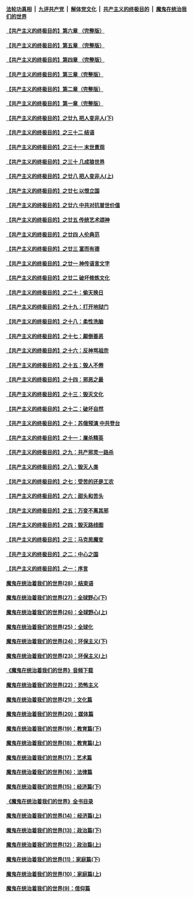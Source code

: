 ####  [法轮功真相](../../../../basic/blob/master/README.md?t=06130831) &nbsp;|&nbsp; [九评共产党](../../../../9ping.md/blob/master/README.md?t=06130831) &nbsp;|&nbsp; [解体党文化](../../../../jtdwh.md/blob/master/README.md?t=06130831)  &nbsp;|&nbsp; [共产主义的终极目的](../../../../gczydzjmd.md/blob/master/README.md?t=06130831) &nbsp;|&nbsp; [魔鬼在统治我们的世界](../../../../mgztzwmdsj.md/blob/master/README.md?t=06130831) 

#### [【共产主义的终极目的】第六章 （完整版）](../pages/nsc422/n11428913.md?t=06130831) 

#### [【共产主义的终极目的】第五章 （完整版）](../pages/nsc422/n11428912.md?t=06130831) 

#### [【共产主义的终极目的】第四章 （完整版）](../pages/nsc422/n11428907.md?t=06130831) 

#### [【共产主义的终极目的】第三章（完整版）](../pages/nsc422/n11428848.md?t=06130831) 

#### [【共产主义的终极目的】第二章（完整版）](../pages/nsc422/n11428831.md?t=06130831) 

#### [【共产主义的终极目的】第一章（完整版）](../pages/nsc422/n11417651.md?t=06130831) 

#### [【共产主义的终极目的】之廿九 把人变非人(下)](../pages/nsc422/n11344140.md?t=06130831) 

#### [【共产主义的终极目的】之三十二 结语](../pages/nsc422/n11360535.md?t=06130831) 

#### [【共产主义的终极目的】之三十一 末世景观](../pages/nsc422/n11351129.md?t=06130831) 

#### [【共产主义的终极目的】之三十 几成狼世界](../pages/nsc422/n11348280.md?t=06130831) 

#### [【共产主义的终极目的】之廿八 把人变非人(上)](../pages/nsc422/n11340492.md?t=06130831) 

#### [【共产主义的终极目的】之廿七 以恨立国](../pages/nsc422/n11336944.md?t=06130831) 

#### [【共产主义的终极目的】之廿六 中共对抗普世价值](../pages/nsc422/n11324785.md?t=06130831) 

#### [【共产主义的终极目的】之廿五 传统艺术颂神](../pages/nsc422/n11296396.md?t=06130831) 

#### [【共产主义的终极目的】之廿四 人伦典范](../pages/nsc422/n11296397.md?t=06130831) 

#### [【共产主义的终极目的】之廿三 富而有德](../pages/nsc422/n11283598.md?t=06130831) 

#### [【共产主义的终极目的】之廿一 神传语言文字](../pages/nsc422/n11263265.md?t=06130831) 

#### [【共产主义的终极目的】之廿二 破坏修炼文化](../pages/nsc422/n11245728.md?t=06130831) 

#### [【共产主义的终极目的】之二十：偷天换日](../pages/nsc422/n11238846.md?t=06130831) 

#### [【共产主义的终极目的】之十九：打开地狱门](../pages/nsc422/n11206376.md?t=06130831) 

#### [【共产主义的终极目的】之十八：柔性洗脑](../pages/nsc422/n11199994.md?t=06130831) 

#### [【共产主义的终极目的】之十七：颠倒善恶](../pages/nsc422/n11179782.md?t=06130831) 

#### [【共产主义的终极目的】之十六：反神骂祖宗](../pages/nsc422/n11166798.md?t=06130831) 

#### [【共产主义的终极目的】之十五：毁人不倦](../pages/nsc422/n11166792.md?t=06130831) 

#### [【共产主义的终极目的】之十四：邪恶之最](../pages/nsc422/n11150249.md?t=06130831) 

#### [【共产主义的终极目的】之十三：毁灭文化](../pages/nsc422/n11135227.md?t=06130831) 

#### [【共产主义的终极目的】之十二：破坏自然](../pages/nsc422/n11135214.md?t=06130831) 

#### [【共产主义的终极目的】之十：苏俄预演 中共登台](../pages/nsc422/n11118424.md?t=06130831) 

#### [【共产主义的终极目的】之十一：屠杀精英](../pages/nsc422/n11118442.md?t=06130831) 

#### [【共产主义的终极目的】之九：共产邪灵一路杀](../pages/nsc422/n11114139.md?t=06130831) 

#### [【共产主义的终极目的】之八：毁灭人类](../pages/nsc422/n11108503.md?t=06130831) 

#### [【共产主义的终极目的】之七：受苦的还是工农](../pages/nsc422/n11101809.md?t=06130831) 

#### [【共产主义的终极目的】之六：甜头和苦头](../pages/nsc422/n11096971.md?t=06130831) 

#### [【共产主义的终极目的】之五：万变不离其邪](../pages/nsc422/n11091285.md?t=06130831) 

#### [【共产主义的终极目的】之四：毁灭路线图](../pages/nsc422/n11086284.md?t=06130831) 

#### [【共产主义的终极目的】之三：马克思魔变](../pages/nsc422/n11061941.md?t=06130831) 

#### [【共产主义的终极目的】之二：中心之国](../pages/nsc422/n11047728.md?t=06130831) 

#### [【共产主义的终极目的】之一：序言](../pages/nsc422/n11086077.md?t=06130831) 

#### [魔鬼在统治着我们的世界(28)：结束语](../pages/nsc422/n10936246.md?t=06130831) 

#### [魔鬼在统治着我们的世界(27)：全球野心(下)](../pages/nsc422/n10928319.md?t=06130831) 

#### [魔鬼在统治着我们的世界(26)：全球野心(上)](../pages/nsc422/n10900318.md?t=06130831) 

#### [魔鬼在统治着我们的世界(25)：全球化](../pages/nsc422/n10788205.md?t=06130831) 

#### [魔鬼在统治着我们的世界(24)：环保主义(下)](../pages/nsc422/n10695307.md?t=06130831) 

#### [魔鬼在统治着我们的世界(23)：环保主义(上)](../pages/nsc422/n10688613.md?t=06130831) 

#### [《魔鬼在统治着我们的世界》音频下载](../pages/nsc422/n10635553.md?t=06130831) 

#### [魔鬼在统治着我们的世界(22)：恐怖主义](../pages/nsc422/n10614727.md?t=06130831) 

#### [魔鬼在统治着我们的世界(21)：文化篇](../pages/nsc422/n10597706.md?t=06130831) 

#### [魔鬼在统治着我们的世界(20)：媒体篇](../pages/nsc422/n10586579.md?t=06130831) 

#### [魔鬼在统治着我们的世界(19)：教育篇(下)](../pages/nsc422/n10564808.md?t=06130831) 

#### [魔鬼在统治着我们的世界(18)：教育篇(上)](../pages/nsc422/n10526970.md?t=06130831) 

#### [魔鬼在统治着我们的世界(17)：艺术篇](../pages/nsc422/n10499093.md?t=06130831) 

#### [魔鬼在统治着我们的世界(16)：法律篇](../pages/nsc422/n10485969.md?t=06130831) 

#### [魔鬼在统治着我们的世界(15)：经济篇(下)](../pages/nsc422/n10469975.md?t=06130831) 

#### [《魔鬼在统治着我们的世界》全书目录](../pages/nsc422/n10464261.md?t=06130831) 

#### [魔鬼在统治着我们的世界(14)：经济篇(上)](../pages/nsc422/n10457370.md?t=06130831) 

#### [魔鬼在统治着我们的世界(13)：政治篇(下)](../pages/nsc422/n10448270.md?t=06130831) 

#### [魔鬼在统治着我们的世界(12)：政治篇(上)](../pages/nsc422/n10444576.md?t=06130831) 

#### [魔鬼在统治着我们的世界(11)：家庭篇(下)](../pages/nsc422/n10440961.md?t=06130831) 

#### [魔鬼在统治着我们的世界(10)：家庭篇(上)](../pages/nsc422/n10435448.md?t=06130831) 

#### [魔鬼在统治着我们的世界(9)：信仰篇](../pages/nsc422/n10432159.md?t=06130831) 

